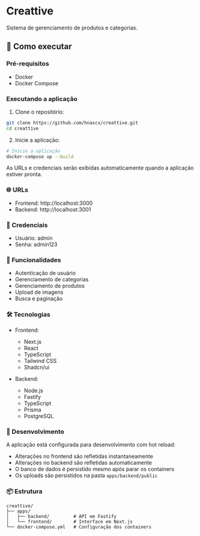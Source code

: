 # Creattive

Sistema de gerenciamento de produtos e categorias.

## 🚀 Como executar

### Pré-requisitos

- Docker
- Docker Compose

### Executando a aplicação

1. Clone o repositório:

```bash
git clone https://github.com/hnascx/creattive.git
cd creattive
```

2. Inicie a aplicação:

```bash
# Inicie a aplicação
docker-compose up --build
```

As URLs e credenciais serão exibidas automaticamente quando a aplicação estiver pronta.

### 🌐 URLs

- Frontend: http://localhost:3000
- Backend: http://localhost:3001

### 🔐 Credenciais

- Usuário: admin
- Senha: admin123

### 📝 Funcionalidades

- Autenticação de usuário
- Gerenciamento de categorias
- Gerenciamento de produtos
- Upload de imagens
- Busca e paginação

### 🛠 Tecnologias

- Frontend:

  - Next.js
  - React
  - TypeScript
  - Tailwind CSS
  - Shadcn/ui

- Backend:
  - Node.js
  - Fastify
  - TypeScript
  - Prisma
  - PostgreSQL

### 🔧 Desenvolvimento

A aplicação está configurada para desenvolvimento com hot reload:

- Alterações no frontend são refletidas instantaneamente
- Alterações no backend são refletidas automaticamente
- O banco de dados é persistido mesmo após parar os containers
- Os uploads são persistidos na pasta `apps/backend/public`

### 📦 Estrutura

```
creattive/
├── apps/
│   ├── backend/         # API em Fastify
│   └── frontend/        # Interface em Next.js
└── docker-compose.yml   # Configuração dos containers
```
